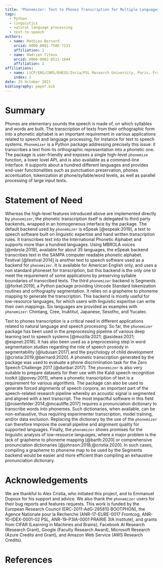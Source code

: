 ```yaml
---
title: 'Phonemizer: Text to Phones Transcription for Multiple Languages in Python'
tags:
  - Python
  - linguistics
  - natural language processing
  - text-to-speech
authors:
  - name: Mathieu Bernard
    orcid: 0000-0001-7586-7133
    affiliation: 1
  - name: Hadrien Titeux
    orcid: 0000-0002-8511-1644
    affiliation: 1
affiliations:
  - name: LSCP/ENS/CNRS/EHESS/Inria/PSL Research University, Paris, France
    index: 1
date: 25 October 2021
bibliography: paper.bib
---
```



# Summary

Phones are elementary sounds the speech is made of, on which syllables and words
are built. The transcription of texts from their orthographic form into a
phonetic alphabet is an important requirement in various applications related to
speech and language processing, for instance for text to speech systems.
`Phonemizer` is a Python package addressing precisely this issue: it transcribes
a text from its orthographic representation into a phonetic one. The package is
user-friendly and exposes a single high-level `phonemize` function, a lower
lovel API, and is also available as a command-line interface. It supports about
a hundred different languages and provides end-user functionalities such as
punctuation preservation, phones accentuation, tokenization at
phone/syllable/word levels, as well as parallel processing of large input texts.


# Statement of Need

Whereas the high-level features introduced above are implemented directly by
`phonemizer`, the phonetic transcription itself is delegated to third party
backends, wrapped in an homogeneous interface by the package. The default
backend used by `phonemizer` is eSpeak [@espeak:2019], a text to speech software
built on linguistic expertise and hand written transcription rules. It
transcribes text into the International Phonetic Alphabet and supports more than
a hundred languages. Using MBROLA voices [@mbrola:2019], available for about 35
languages, the eSpeak backend transcribes text in the SAMPA computer readable
phonetic alphabet. Festival [@festival:2014] is another text to speech software
used as a backend for `phonemizer`. It is available for American English only,
and uses a non standard phoneset for transcription, but this backend is the only
one to meet the requirement of some applications by preserving syllable
boundaries of transcribed texts. The third `phonemizer` backend is Segments
[@forkel:2019], a Python package providing Unicode Standard tokenization
routines and orthography segmentation. It relies on a grapheme to phoneme
mapping to generate the transcription. This backend is mostly useful for
low-resource languages, for which users with linguistic expertise can write
their own mappings. Six languages are provided as examples with `phonemizer`:
Chintang, Cree, Inuktitut, Japanese, Sesotho, and Yucatec.

Text to phones transcription is a critical need in different applications
related to natural language and speech processing. So far, the `phonemizer`
package has been used in the preprocessing pipeline of various deep learning
text to speech systems [@mozilla:2021; @asideas:2021; @espnet:2018]. It has also
been used as a preprocessing step in word segmentation studies regarding the
role of speech prosody in segmentability [@ludusan:2017] and the psychology of
child development [@cristia:2019;@bernard:2020]. A phonetic transcription
generated by the package was used to evaluate a phone discrimination task for
the Zero Speech Challenge 2017 [@dunbar:2017]. The `phonemizer` is also very
suitable to prepare datasets for their use with the Kaldi speech recognition
toolkit [@povey:2011], where a phonetic transcription of text is a requirement
for various algorithms. The package can also be used to generate forced
alignments of speech corpora, an important part of the speech-related research
pipeline whereby an acoustic signal is segmented and aligned with a text
transcript. The most impactful software in this field
[@rosenfelder:2014;@mcauliffe:2017] requires a pronunciation dictionary to
transcribe words into phonemes. Such dictionaries, when available, can be
non-exhaustive, thus requiring experimenter transcription, model training, and/or
data exclusion. Replacing the dictionary by the use of the `phonemizer` can
therefore improve the overall pipeline and alignment quality for supported
languages. Finally, the `phonemizer` shows promises for the linguistic analysis
of low-resource languages, where a major problem is the lack of grapheme to
phoneme mapping [@barth:2020] or comprehensive pronunciation dictionaries
[@johnson:2018;@cristia:2020]. In such cases, compiling a grapheme to phoneme
map to be used by the Segments backend would be easier and more efficient than
compiling an exhaustive pronunciation dictionary.


# Acknowledgements

We are thankful to Alex Cristia, who initiated this project, and to Emmanuel
Dupoux for his support and advice. We also thank the `phonemizer` users for their bug
reports and features requests. This work is funded by the European Research
Council (ERC-2011-AdG-295810 BOOTPHON), the Agence Nationale pour la Recherche
(ANR-17-EURE-0017 Frontcog, ANR-10-IDEX-0001-02 PSL, ANR-19-P3IA-0001 PRAIRIE
3IA Institute), and grants from CIFAR (Learning in Machines and Brains), Facebook
AI Research (Research Grant), Google (Faculty Research Award), Microsoft
Research (Azure Credits and Grant), and Amazon Web Service (AWS Research
Credits).


# References
